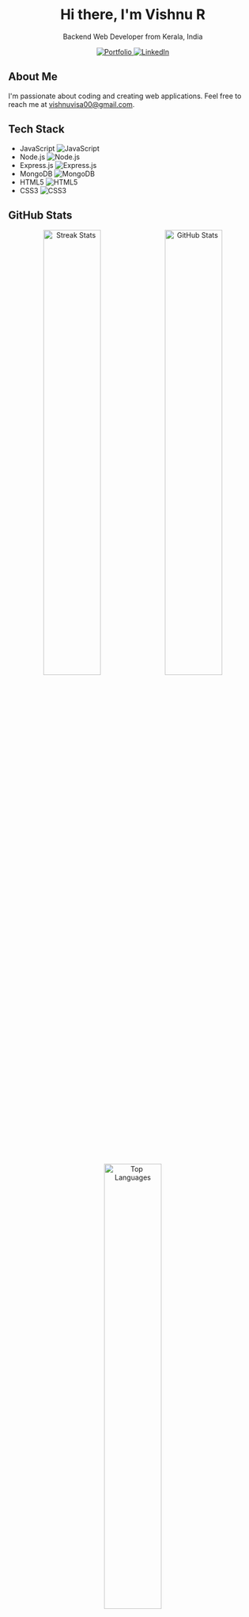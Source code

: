 <h1 align="center">Hi there, I'm Vishnu R</h1>

<p align="center">Backend Web Developer from Kerala, India</p>

<p align="center">
  <a href="https://portfolio-gules-six-82.vercel.app/" target="blank">
    <img src="https://img.shields.io/badge/Website-DC143C?style=for-the-badge&logo=medium&logoColor=white" alt="Portfolio" />
  </a>
  <a href="https://linkedin.com/in/vishnuvisa" target="_blank">
    <img src="https://img.shields.io/badge/LinkedIn-0077B5?style=for-the-badge&logo=linkedin&logoColor=white" alt="LinkedIn" />
  </a>
</p>

## About Me

I'm passionate about coding and creating web applications. Feel free to reach me at vishnuvisa00@gmail.com.

## Tech Stack

- JavaScript ![JavaScript](https://img.shields.io/badge/-F0DB4F?style=for-the-badge&labelColor=black&logo=javascript&logoColor=F0DB4F)
- Node.js ![Node.js](https://img.shields.io/badge/-3C873A?style=for-the-badge&labelColor=black&logo=node.js&logoColor=3C873A)
- Express.js ![Express.js](https://img.shields.io/badge/-000000?style=for-the-badge&logo=express&logoColor=white)
- MongoDB ![MongoDB](https://img.shields.io/badge/-4EA94B?style=for-the-badge&logo=mongodb&logoColor=white)
- HTML5 ![HTML5](https://img.shields.io/badge/-E34F26?style=for-the-badge&logo=html5&logoColor=white)
- CSS3 ![CSS3](https://img.shields.io/badge/-1572B6?style=for-the-badge&logo=css3&logoColor=white)

## GitHub Stats

<p align="center">
  <img width="48%" src="https://github-readme-streak-stats.herokuapp.com/?user=visorry&theme=onedark&hide_border=true" alt="Streak Stats" />
  <img width="48%" src="https://github-readme-stats.vercel.app/api?&count_private=true&include_all_commits=false&username=visorry&theme=onedark&custom_title=GitHub+Stats&hide_border=true" alt="GitHub Stats" />
</p>

<p align="center">
  <img width="48%" src="https://github-readme-stats.vercel.app/api/top-langs/?username=visorry&langs_count=8&layout=compact&theme=onedark&hide_border=true" alt="Top Languages" />
</p>
